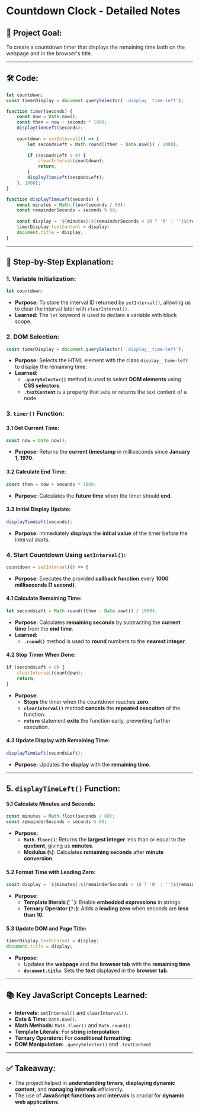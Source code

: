 # Countdown Clock - Detailed Notes

## 🎯 **Project Goal:**
To create a countdown timer that displays the remaining time both on the webpage and in the browser's title.

---

## 🛠️ **Code:**
```javascript
let countdown;
const timerDisplay = document.querySelector('.display__time-left');

function timer(seconds) {
    const now = Date.now();
    const then = now + seconds * 1000;
    displayTimeLeft(seconds);
    
    countdown = setInterval(() => {
        let secondsLeft = Math.round((then - Date.now()) / 1000);
    
        if (secondsLeft < 0) {
            clearInterval(countdown);
            return;
        }
        displayTimeLeft(secondsLeft);
    }, 1000);
}

function displayTimeLeft(seconds) {
    const minutes = Math.floor(seconds / 60);
    const remainderSeconds = seconds % 60;
    
    const display = `${minutes}:${remainderSeconds < 10 ? '0' : ''}${remainderSeconds}`;
    timerDisplay.textContent = display;
    document.title = display;
}
```

---

## 📝 **Step-by-Step Explanation:**

### 1. **Variable Initialization:**
```javascript
let countdown;
```
- **Purpose:** To store the interval ID returned by `setInterval()`, allowing us to clear the interval later with `clearInterval()`.
- **Learned:** The `let` keyword is used to declare a variable with block scope.

### 2. **DOM Selection:**
```javascript
const timerDisplay = document.querySelector('.display__time-left');
```
- **Purpose:** Selects the HTML element with the class `display__time-left` to display the remaining time.
- **Learned:**
  - **`.querySelector()`** method is used to select **DOM elements** using **CSS selectors**.
  - **`.textContent`** is a property that sets or returns the text content of a node.

### 3. **`timer()` Function:**
#### **3.1 Get Current Time:**
```javascript
const now = Date.now();
```
- **Purpose:** Returns the **current timestamp** in milliseconds since **January 1, 1970**.

#### **3.2 Calculate End Time:**
```javascript
const then = now + seconds * 1000;
```
- **Purpose:** Calculates the **future time** when the timer should **end**.

#### **3.3 Initial Display Update:**
```javascript
displayTimeLeft(seconds);
```
- **Purpose:** Immediately **displays** the **initial value** of the timer before the interval starts.

### 4. **Start Countdown Using `setInterval()`:**
```javascript
countdown = setInterval(() => {
```
- **Purpose:** Executes the provided **callback function** every **1000 milliseconds (1 second)**.

#### **4.1 Calculate Remaining Time:**
```javascript
let secondsLeft = Math.round((then - Date.now()) / 1000);
```
- **Purpose:** Calculates **remaining seconds** by subtracting the **current time** from the **end time**.
- **Learned:**
  - **`.round()`** method is used to **round** numbers to the **nearest integer**.

#### **4.2 Stop Timer When Done:**
```javascript
if (secondsLeft < 0) {
    clearInterval(countdown);
    return;
}
```
- **Purpose:**
  - **Stops** the timer when the countdown reaches **zero**.
  - **`clearInterval()`** method **cancels** the **repeated execution** of the function.
  - **`return`** statement **exits** the function early, preventing further execution.

#### **4.3 Update Display with Remaining Time:**
```javascript
displayTimeLeft(secondsLeft);
```
- **Purpose:** Updates the **display** with the **remaining time**.

---

## **5. `displayTimeLeft()` Function:**
#### **5.1 Calculate Minutes and Seconds:**
```javascript
const minutes = Math.floor(seconds / 60);
const remainderSeconds = seconds % 60;
```
- **Purpose:**
  - **`Math.floor()`**: Returns the **largest integer** less than or equal to the **quotient**, giving us **minutes**.
  - **Modulus (`%`)**: Calculates **remaining seconds** after **minute conversion**.

#### **5.2 Format Time with Leading Zero:**
```javascript
const display = `${minutes}:${remainderSeconds < 10 ? '0' : ''}${remainderSeconds}`;
```
- **Purpose:**
  - **Template literals (` `` `)**: Enable **embedded expressions** in strings.
  - **Ternary Operator (`?:`)**: Adds a **leading zero** when seconds are **less than 10**.

#### **5.3 Update DOM and Page Title:**
```javascript
timerDisplay.textContent = display;
document.title = display;
```
- **Purpose:**
  - Updates the **webpage** and the **browser tab** with the **remaining time**.
  - **`document.title`**: Sets the **text** displayed in the **browser tab**.

---

## 📚 **Key JavaScript Concepts Learned:**
- **Intervals:** `setInterval()` and `clearInterval()`.
- **Date & Time:** `Date.now()`.
- **Math Methods:** `Math.floor()` and `Math.round()`.
- **Template Literals:** For **string interpolation**.
- **Ternary Operators:** For **conditional formatting**.
- **DOM Manipulation:** `.querySelector()` and `.textContent`.

---

## ✅ **Takeaway:**
- The project helped in **understanding timers**, **displaying dynamic content**, and **managing intervals** efficiently.
- The use of **JavaScript functions** and **intervals** is crucial for **dynamic web applications**.

